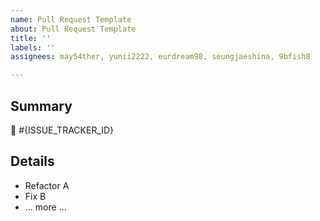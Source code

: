 ```yaml
---
name: Pull Request Template
about: Pull Request Template
title: ''
labels: ''
assignees: may54ther, yunii2222, eurdream98, seungjaeshina, 9bfish8

---
```

<!-- 내용에 맞는 라벨을 선택해주세요. -->

## Summary
<!-- 간단한 개요(설명)과 Issue 번호를 아래에 입력해주세요.  -->
🚀 #{ISSUE_TRACKER_ID}

## Details
- Refactor A
- Fix B
- ... more ...

